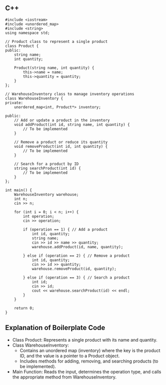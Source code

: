 ## C++

```
#include <iostream>
#include <unordered_map>
#include <string>
using namespace std;

// Product class to represent a single product
class Product {
public:
    string name;
    int quantity;

    Product(string name, int quantity) {
        this->name = name;
        this->quantity = quantity;
    }
};

// WarehouseInventory class to manage inventory operations
class WarehouseInventory {
private:
    unordered_map<int, Product*> inventory;

public:
    // Add or update a product in the inventory
    void addProduct(int id, string name, int quantity) {
        // To be implemented
    }

    // Remove a product or reduce its quantity
    void removeProduct(int id, int quantity) {
        // To be implemented
    }

    // Search for a product by ID
    string searchProduct(int id) {
        // To be implemented
    }
};

int main() {
    WarehouseInventory warehouse;
    int n;
    cin >> n;

    for (int i = 0; i < n; i++) {
        int operation;
        cin >> operation;

        if (operation == 1) { // Add a product
            int id, quantity;
            string name;
            cin >> id >> name >> quantity;
            warehouse.addProduct(id, name, quantity);

        } else if (operation == 2) { // Remove a product
            int id, quantity;
            cin >> id >> quantity;
            warehouse.removeProduct(id, quantity);

        } else if (operation == 3) { // Search a product
            int id;
            cin >> id;
            cout << warehouse.searchProduct(id) << endl;
        }
    }

    return 0;
}
```

## Explanation of Boilerplate Code

* Class Product: Represents a single product with its name and quantity.
* Class WarehouseInventory:
  * Contains an unordered map (inventory) where the key is the product ID, and the value is a pointer to a Product object.
  * Includes methods for adding, removing, and searching products (to be implemented).
* Main Function: Reads the input, determines the operation type, and calls the appropriate method from WarehouseInventory.

